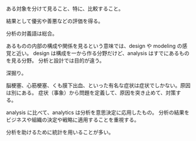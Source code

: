 ある対象を分けて見ること、特に、比較すること。

結果として優劣や善悪などの評価を得る。

分析の対義語は総合。

あるものの内部の構成や関係を見るという意味では、design や modeling の感覚と近い。
design は構成を一から作る分野だけど、analysis はすでにあるものを見る分野。
分析と設計では目的が違う。

深掘り。

脳梗塞、心筋梗塞、くも膜下出血、といった有名な症状は症状でしかない。原因は別にある。
症状（事象）から問題を定義して、原因を突き止めて、対策する。

analysis に比べて、analytics は分析を意思決定に応用したもの。
分析の結果をビジネスや組織の決定や戦略に適用することを重視する。

分析を助けるために統計を用いることが多い。
